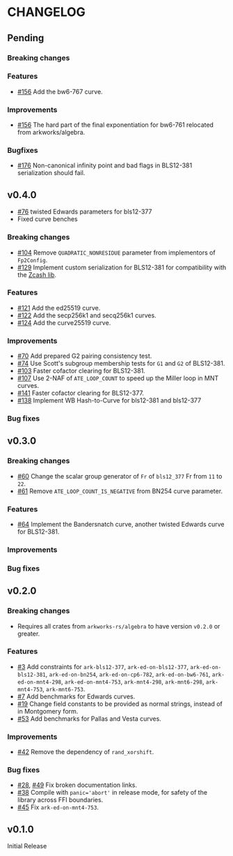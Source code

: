 # CHANGELOG

## Pending

### Breaking changes

### Features

- [\#156](https://github.com/arkworks-rs/curves/pull/156) Add the bw6-767 curve.

### Improvements

- [\#156](https://github.com/arkworks-rs/curves/pull/156) The hard part of the final exponentiation for bw6-761 relocated from arkworks/algebra.

### Bugfixes

- [\#176](https://github.com/arkworks-rs/curves/pull/176) Non-canonical infinity point and bad flags in BLS12-381 serialization should fail.

## v0.4.0
- [\#76](https://github.com/arkworks-rs/curves/pull/76) twisted Edwards parameters for bls12-377
- Fixed curve benches

### Breaking changes

- [\#104](https://github.com/arkworks-rs/curves/pull/104) Remove `QUADRATIC_NONRESIDUE` parameter from implementors of `Fp2Config`.
- [\#129](https://github.com/arkworks-rs/curves/pull/129) Implement custom serialization for BLS12-381 for compatibility with the [Zcash lib](https://github.com/zkcrypto/bls12_381).
 
### Features

- [\#121](https://github.com/arkworks-rs/curves/pull/121) Add the ed25519 curve.
- [\#122](https://github.com/arkworks-rs/curves/pull/122) Add the secp256k1 and secq256k1 curves.
- [\#124](https://github.com/arkworks-rs/curves/pull/124) Add the curve25519 curve.

### Improvements

- [\#70](https://github.com/arkworks-rs/curves/pull/70) Add prepared G2 pairing consistency test. 
- [\#74](https://github.com/arkworks-rs/curves/pull/74) Use Scott's subgroup membership tests for `G1` and `G2` of BLS12-381.
- [\#103](https://github.com/arkworks-rs/curves/pull/103) Faster cofactor clearing for BLS12-381.
- [\#107](https://github.com/arkworks-rs/curves/pull/107/) Use 2-NAF of `ATE_LOOP_COUNT` to speed up the Miller loop in MNT curves.
- [\#141](https://github.com/arkworks-rs/curves/pull/103) Faster cofactor clearing for BLS12-377.
- [\#138](https://github.com/arkworks-rs/curves/pull/138) Implement WB Hash-to-Curve for bls12-381 and bls12-377

### Bug fixes

## v0.3.0 

### Breaking changes

- [\#60](https://github.com/arkworks-rs/curves/pull/60) Change the scalar group generator of `Fr` of `bls12_377` Fr from `11` to `22`.
- [\#61](https://github.com/arkworks-rs/curves/pull/61) Remove `ATE_LOOP_COUNT_IS_NEGATIVE` from BN254 curve parameter.

### Features

- [\#64](https://github.com/arkworks-rs/curves/pull/64) Implement the Bandersnatch curve, another twisted Edwards curve for BLS12-381.

### Improvements

### Bug fixes

## v0.2.0

### Breaking changes

- Requires all crates from `arkworks-rs/algebra` to have version `v0.2.0` or greater.

### Features

- [\#3](https://github.com/arkworks-rs/curves/pull/3) Add constraints for
        `ark-bls12-377`,
        `ark-ed-on-bls12-377`,
        `ark-ed-on-bls12-381`,
        `ark-ed-on-bn254`,
        `ark-ed-on-cp6-782`,
        `ark-ed-on-bw6-761`,
        `ark-ed-on-mnt4-298`,
        `ark-ed-on-mnt4-753`,
        `ark-mnt4-298`,
        `ark-mnt6-298`,
        `ark-mnt4-753`,
        `ark-mnt6-753`.
- [\#7](https://github.com/arkworks-rs/curves/pull/7) Add benchmarks for Edwards curves.
- [\#19](https://github.com/arkworks-rs/curves/pull/19) Change field constants to be provided as normal strings, instead of in Montgomery form.
- [\#53](https://github.com/arkworks-rs/curves/pull/53) Add benchmarks for Pallas and Vesta curves.

### Improvements

- [\#42](https://github.com/arkworks-rs/curves/pull/42) Remove the dependency of `rand_xorshift`.

### Bug fixes

- [\#28](https://github.com/arkworks-rs/curves/pull/28), [\#49](https://github.com/arkworks-rs/curves/pull/49) Fix broken documentation links.
- [\#38](https://github.com/arkworks-rs/curves/pull/38) Compile with `panic='abort'` in release mode, for safety of the library across FFI boundaries.
- [\#45](https://github.com/arkworks-rs/curves/pull/45) Fix `ark-ed-on-mnt4-753`.

## v0.1.0

Initial Release
